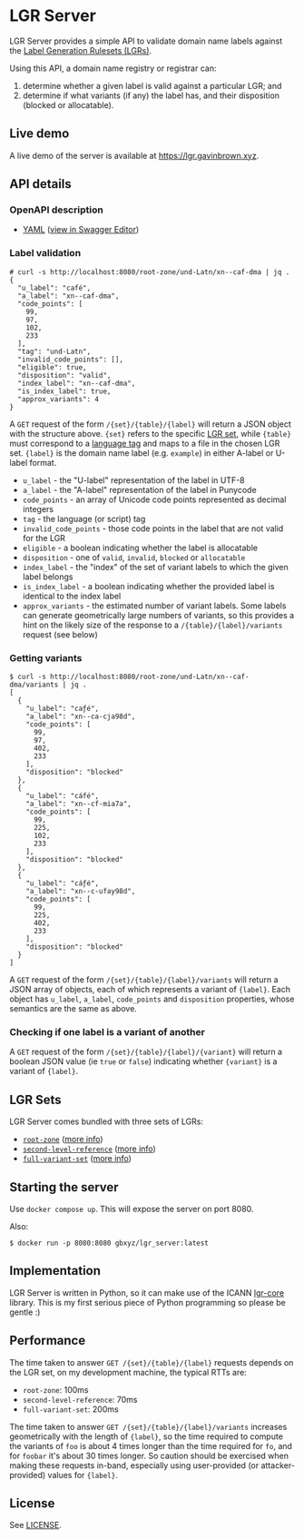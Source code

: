 # LGR Server

LGR Server provides a simple API to validate domain name labels against the [Label Generation Rulesets (LGRs)](https://www.rfc-editor.org/rfc/rfc8228.html).

Using this API, a domain name registry or registrar can:

1. determine whether a given label is valid against a particular LGR; and
2. determine if what variants (if any) the label has, and their disposition (blocked or allocatable).

## Live demo

A live demo of the server is available at <https://lgr.gavinbrown.xyz>.

## API details

### OpenAPI description

* [YAML](openapi.yaml) ([view in Swagger Editor](https://editor-next.swagger.io/?url=https://raw.githubusercontent.com/gbxyz/lgr_server/refs/heads/main/openapi.yaml))

### Label validation

```
# curl -s http://localhost:8080/root-zone/und-Latn/xn--caf-dma | jq .
{
  "u_label": "café",
  "a_label": "xn--caf-dma",
  "code_points": [
    99,
    97,
    102,
    233
  ],
  "tag": "und-Latn",
  "invalid_code_points": [],
  "eligible": true,
  "disposition": "valid",
  "index_label": "xn--caf-dma",
  "is_index_label": true,
  "approx_variants": 4
}
```

A `GET` request of the form `/{set}/{table}/{label}` will return a JSON object with the structure above. `{set}` refers to the specific [LGR set](lgrs/), while `{table}` must correspond to a [language tag](https://datatracker.ietf.org/doc/html/rfc5646) and maps to a file in the chosen LGR set. `{label}` is the domain name label (e.g. `example`) in either A-label or U-label format.

* `u_label` - the "U-label" representation of the label in UTF-8
* `a_label` - the "A-label" representation of the label in Punycode
* `code_points` - an array of Unicode code points represented as decimal integers
* `tag` - the language (or script) tag
* `invalid_code_points` - those code points in the label that are not valid for the LGR
* `eligible` - a boolean indicating whether the label is allocatable
* `disposition` - one of `valid`, `invalid`, `blocked` or `allocatable`
* `index_label` - the "index" of the set of variant labels to which the given label belongs
* `is_index_label` - a boolean indicating whether the provided label is identical to the index label
* `approx_variants` - the estimated number of variant labels. Some labels can generate geometrically large numbers of variants, so this provides a hint on the likely size of the response to a `/{table}/{label}/variants` request (see below)

### Getting variants

```
$ curl -s http://localhost:8080/root-zone/und-Latn/xn--caf-dma/variants | jq .
[
  {
    "u_label": "caƒé",
    "a_label": "xn--ca-cja98d",
    "code_points": [
      99,
      97,
      402,
      233
    ],
    "disposition": "blocked"
  },
  {
    "u_label": "cáfé",
    "a_label": "xn--cf-mia7a",
    "code_points": [
      99,
      225,
      102,
      233
    ],
    "disposition": "blocked"
  },
  {
    "u_label": "cáƒé",
    "a_label": "xn--c-ufay98d",
    "code_points": [
      99,
      225,
      402,
      233
    ],
    "disposition": "blocked"
  }
]
```

A `GET` request of the form `/{set}/{table}/{label}/variants` will return a JSON array of objects, each of which represents a variant of `{label}`. Each object has `u_label`, `a_label`, `code_points` and `disposition` properties, whose semantics are the same as above.

### Checking if one label is a variant of another

A `GET` request of the form `/{set}/{table}/{label}/{variant}` will return a boolean JSON value (ie `true` or `false`) indicating whether `{variant}` is a variant of `{label}`.

## LGR Sets

LGR Server comes bundled with three sets of LGRs:

* [`root-zone`](lgrs/root-zone) ([more info](https://www.icann.org/resources/pages/root-zone-lgr-2015-06-21-en))
* [`second-level-reference`](lgrs/second-level-reference) ([more info](https://www.icann.org/en/contracted-parties/registry-operators/second-level-reference-label-generation-rules-21-06-2015-en))
* [`full-variant-set`](lgrs/full-variant-set) ([more info](https://newgtldprogram.icann.org/en/application-rounds/round2/rsp/full-variant-set-lgrs))

## Starting the server

Use `docker compose up`. This will expose the server on port 8080.

Also:

```
$ docker run -p 8080:8080 gbxyz/lgr_server:latest
```

## Implementation

LGR Server is written in Python, so it can make use of the ICANN [lgr-core](https://github.com/icann/lgr-core) library. This is my first serious piece of Python programming so please be gentle :)

## Performance

The time taken to answer `GET /{set}/{table}/{label}` requests depends on the LGR set, on my development machine, the typical RTTs are:

* `root-zone`: 100ms
* `second-level-reference`: 70ms
* `full-variant-set`: 200ms

The time taken to answer `GET /{set}/{table}/{label}/variants` increases geometrically with the length of `{label}`, so the time required to compute the variants of `foo` is about 4 times longer than the time required for `fo`, and for `foobar` it's about 30 times longer. So caution should be exercised when making these requests in-band, especially using user-provided (or attacker-provided) values for `{label}`.

## License

See [LICENSE](LICENSE).
